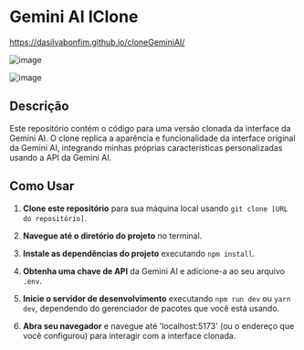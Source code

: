 # Gemini AI IClone

https://dasilvabonfim.github.io/cloneGeminiAI/

![image](https://github.com/dasilvabonfim/cloneGeminiAI/assets/112987011/e5ccab0c-a816-4a41-9f50-5b8c8c2b1b23)

![image](https://github.com/dasilvabonfim/cloneGeminiAI/assets/112987011/2a5835c4-8fb8-4911-96c6-dc0d6d89d71e)



## Descrição
Este repositório contém o código para uma versão clonada da interface da Gemini AI. O clone replica a aparência e funcionalidade da interface original da Gemini AI, integrando minhas próprias características personalizadas usando a API da Gemini AI.

## Como Usar

1. **Clone este repositório** para sua máquina local usando `git clone [URL do repositório]`.

2. **Navegue até o diretório do projeto** no terminal.

3. **Instale as dependências do projeto** executando `npm install`.

4. **Obtenha uma chave de API** da Gemini AI e adicione-a ao seu arquivo `.env`.

6. **Inicie o servidor de desenvolvimento** executando `npm run dev` ou `yarn dev`, dependendo do gerenciador de pacotes que você está usando.

7. **Abra seu navegador** e navegue até 'localhost:5173' (ou o endereço que você configurou) para interagir com a interface clonada.
